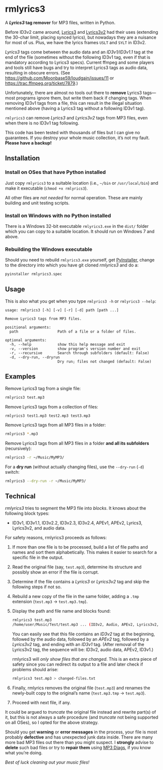 # rmlyrics3

A **_Lyrics3_ tag remover** for MP3 files, written in Python.

Before ID3v2 came around, [Lyrics3](http://id3.org/Lyrics3) and [Lyrics3v2](http://id3.org/Lyrics3v2) had their uses (extending the 30-char limit, placing synced lyrics), but nowadays they are a nuisance for most of us. Plus, we have the lyrics frames `USLT` and `SYLT` in ID3v2.

_Lyrics3_ tags come between the audio data and an _ID3v1/ID3v1.1_ tag at the end of the file (sometimes without the following ID3v1 tag, even if that is mandatory according to Lyrics3 specs). Current ffmpeg and some players and tools still have bugs and try to interpret Lyrics3 tags as audio data, resulting in obscure errors. (See https://github.com/Moonbase59/loudgain/issues/11 or https://trac.ffmpeg.org/ticket/7879.)

Unfortunately, there are almost no tools out there to **remove** Lyrics3 tags—most programs ignore them, but write them back if changing tags. When removing ID3v1 tags from a file, this can result in the illegal situation mentioned above (having a Lyrics3 tag without a following ID3v1 tag).

`rmlyrics3` can remove _Lyrics3_ and _Lyrics3v2_ tags from MP3 files, even when there is no ID3v1 tag following.

This code has been tested with thousands of files but I can give no guarantees. If you destroy your whole music collection, it’s not my fault. **Please have a backup!**

## Installation

### Install on OSes that have Python installed

Just copy `rmlyrics3` to a suitable location (i.e., `~/bin` or `/usr/local/bin`) and make it executable (`chmod +x rmlyrics3`).

All other files are _not needed_ for normal operation. These are mainly building and unit testing scripts.

### Install on Windows with no Python installed

There is a Windows 32-bit executable `rmlyrics3.exe` in the `dist/` folder which you can copy to a suitable location. It should run on Windows 7 and above.

### Rebuilding the Windows executable

Should you need to rebuild `rmlyrics3.exe` yourself, get [PyInstaller](https://www.pyinstaller.org/), change to the directory into which you have git cloned _rmlyrics3_ and do a:

```bash
pyinstaller rmlyrics3.spec
```

## Usage

This is also what you get when you type `rmlyrics3 -h` or `rmlyrics3 --help`:

    usage: rmlyrics3 [-h] [-v] [-r] [-d] path [path ...]

    Remove Lyrics3 tags from MP3 files.

    positional arguments:
      path                  Path of a file or a folder of files.

    optional arguments:
      -h, --help            show this help message and exit
      -v, --version         show program's version number and exit
      -r, --recursive       Search through subfolders (default: False)
      -d, --dry-run, --dryrun
                            Dry run; files not changed (default: False)

## Examples

Remove Lyrics3 tag from a single file:
```bash
rmlyrics3 test.mp3
```

Remove Lyrics3 tags from a collection of files:
```bash
rmlyrics3 test1.mp3 test2.mp3 test3.mp3
```

Remove Lyrics3 tags from all MP3 files in a folder:
```bash
rmlyrics3 *.mp3
```

Remove Lyrics3 tags from all MP3 files in a folder **and all its subfolders** (recursively):
```bash
rmlyrics3 -r ~/Music/MyMP3/
```

For a **dry run** (without actually changing files), use the `--dry-run` (`-d`) switch:
```bash
rmlyrics3 --dry-run -r ~/Music/MyMP3/
```

## Technical

_rmlyrics3_ tries to segment the MP3 file into _blocks_. It knows about the following block types:

* ID3v1, ID3v1.1, ID3v2.2, ID3v2.3, ID3v2.4, APEv1, APEv2, Lyrics3, Lyrics3v2, and audio data.

For safety reasons, rmlyrics3 proceeds as follows:

1. If more than one file is to be processed, build a list of file paths and names and sort them alphabetically. This makes it easier to search for a specific file in the output.

2. Read the original file (say, `test.mp3`), determine its structure and possibly show an error if the file is corrupt.

3. Determine if the file contains a _Lyrics3_ or _Lyrics3v2_ tag and skip the following steps if not so.

4. Rebuild a new copy of the file in the same folder, adding a `.tmp` extension (`test.mp3` → `test.mp3.tmp`).

5. Display the path and file name and blocks found:
   ```bash
   rmlyrics3 test.mp3
   /home/user/Music/Test/test.mp3 ... (ID3v2, Audio, APEv2, Lyrics3v2, ID3v1)
   ```

   You can easily see that this file contains an _ID3v2_ tag at the beginning, followed by the audio data, followed by an _APEv2_ tag, followed by a _Lyrics3v2_ tag, and ending with an _ID3v1_ tag. (After removal of the Lyrics3v2 tag, the sequence will be: ID3v2, audio data, APEv2, ID3v1.)

   rmlyrics3 will _only show files that are changed_. This is an extra piece of safety since you can redirect its output to a file and later check if problems should arise:
   ```bash
   rmlyrics3 test.mp3 > changed-files.txt
   ```

6. Finally, rmlyrics removes the original file (`test.mp3`) and renames the newly-built copy to the original’s name (`test.mp3.tmp` → `test.mp3`).

7. Proceed with next file, if any.

It could be argued to _truncate_ the original file instead and rewrite part(s) of it, but this is not always a safe procedure (and _truncate_ not being supported on all OSes), so I opted for the above strategy.

Should you get **warning** or **error messages** in the process, your file is most probably **defective** and has unexpected junk data inside. There are many more bad MP3 files out there than you might suspect. I **strongly** advise to **delete** such bad files or try to **repair them** using [MP3 Diags](http://mp3diags.sourceforge.net/), if you know what you’re doing.

_Best of luck cleaning out your music files!_
